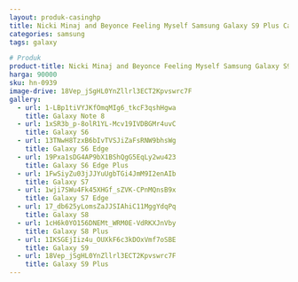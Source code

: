 ```yaml
---
layout: produk-casinghp
title: Nicki Minaj and Beyonce Feeling Myself Samsung Galaxy S9 Plus Case
categories: samsung
tags: galaxy

# Produk
product-title: Nicki Minaj and Beyonce Feeling Myself Samsung Galaxy S9 Plus Case
harga: 90000
sku: hn-0939
image-drive: 18Vep_jSgHL0YnZllrl3ECT2Kpvswrc7F
gallery:
  - url: 1-LBp1tiVYJKfOmqMIg6_tkcF3qshHgwa
    title: Galaxy Note 8
  - url: 1xSR3b_p-8olR1YL-Mcv19IVDBGMr4uvC
    title: Galaxy S6
  - url: 13TNwH8TzxB6bIvTVSJiZaFsRNW9bhsWg
    title: Galaxy S6 Edge
  - url: 19Pxa1sDG4AP9bX1BShQgG5EqLy2wu423
    title: Galaxy S6 Edge Plus
  - url: 1FwSiyZu03jJJYuUgbTGi4JmM9I2enAIb
    title: Galaxy S7
  - url: 1wji7SWu4Fk45XHGf_sZVK-CPnMQnsB9x
    title: Galaxy S7 Edge
  - url: 17_db625yLomsZaJJSIAhiC11MggYdqPq
    title: Galaxy S8
  - url: 1cH6k0YO156DNEMt_WRM0E-VdRKXJnVby
    title: Galaxy S8 Plus
  - url: 1IKSGEjIiz4u_OUXkF6c3kDOxVmf7oSBE
    title: Galaxy S9
  - url: 18Vep_jSgHL0YnZllrl3ECT2Kpvswrc7F
    title: Galaxy S9 Plus
---
```

